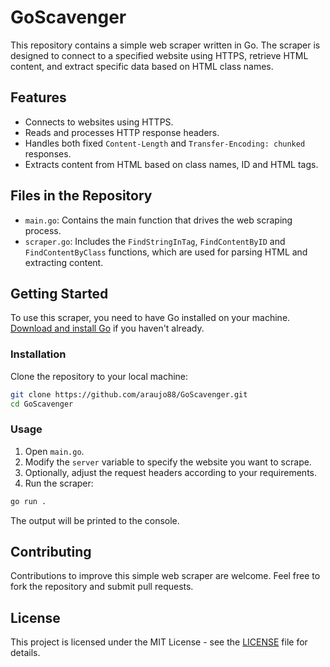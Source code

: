 # GoScavenger

This repository contains a simple web scraper written in Go. The scraper is designed to connect to a specified website using HTTPS, retrieve HTML content, and extract specific data based on HTML class names.

## Features

- Connects to websites using HTTPS.
- Reads and processes HTTP response headers.
- Handles both fixed `Content-Length` and `Transfer-Encoding: chunked` responses.
- Extracts content from HTML based on class names, ID and HTML tags.

## Files in the Repository

- `main.go`: Contains the main function that drives the web scraping process.
- `scraper.go`: Includes the `FindStringInTag`, `FindContentByID` and `FindContentByClass` functions, which are used for parsing HTML and extracting content.

## Getting Started

To use this scraper, you need to have Go installed on your machine. [Download and install Go](https://golang.org/dl/) if you haven't already.

### Installation

Clone the repository to your local machine:

```bash
git clone https://github.com/araujo88/GoScavenger.git
cd GoScavenger
```

### Usage

1. Open `main.go`.
2. Modify the `server` variable to specify the website you want to scrape.
3. Optionally, adjust the request headers according to your requirements.
4. Run the scraper:

```bash
go run .
```

The output will be printed to the console.

## Contributing

Contributions to improve this simple web scraper are welcome. Feel free to fork the repository and submit pull requests.

## License

This project is licensed under the MIT License - see the [LICENSE](LICENSE) file for details.
